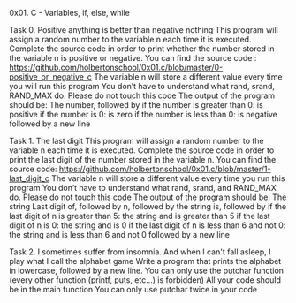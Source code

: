 0x01. C - Variables, if, else, while

Task 0. Positive anything is better than negative nothing
This program will assign a random number to the variable n each time it is executed. Complete the source code in order to print whether the number stored in the variable n is positive or negative.
	You can find the source code : https://github.com/holbertonschool/0x01.c/blob/master/0-positive_or_negative_c
	The variable n will store a different value every time you will run this program
	You don’t have to understand what rand, srand, RAND_MAX do. Please do not touch this code
	The output of the program should be:
		The number, followed by
			if the number is greater than 0: is positive
			if the number is 0: is zero
			if the number is less than 0: is negative
		followed by a new line

Task 1. The last digit
This program will assign a random number to the variable n each time it is executed. Complete the source code in order to print the last digit of the number stored in the variable n.
	You can find the source code: https://github.com/holbertonschool/0x01.c/blob/master/1-last_digit_c 
	The variable n will store a different value every time you run this program
	You don’t have to understand what rand, srand, and RAND_MAX do. Please do not touch this code
	The output of the program should be:
	The string Last digit of, followed by
	n, followed by
	the string is, followed by
		if the last digit of n is greater than 5: the string and is greater than 5
		if the last digit of n is 0: the string and is 0
		if the last digit of n is less than 6 and not 0: the string and is less than 6 and not 0
	followed by a new line
	
Task 2. I sometimes suffer from insomnia. And when I can't fall asleep, I play what I call the alphabet game
Write a program that prints the alphabet in lowercase, followed by a new line.
	You can only use the putchar function (every other function (printf, puts, etc…) is forbidden)
	All your code should be in the main function
	You can only use putchar twice in your code
